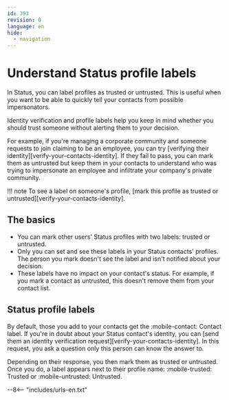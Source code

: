 ```yaml
---
id: 393
revision: 0
language: en
hide:
  - navigation
---
```


# Understand Status profile labels

In Status, you can label profiles as trusted or untrusted. This is useful when you want to be able to quickly tell your contacts from possible impersonators.

Identity verification and profile labels help you keep in mind whether you should trust someone without alerting them to your decision.

For example, if you're managing a corporate community and someone requests to join claiming to be an employee, you can try [verifying their identity][verify-your-contacts-identity]. If they fail to pass, you can mark them as untrusted but keep them in your contacts to understand who was trying to impersonate an employee and infiltrate your company's private community.

!!! note
    To see a label on someone's profile, [mark this profile as trusted or untrusted][verify-your-contacts-identity].


## The basics

- You can mark other users' Status profiles with two labels: trusted or untrusted.
- Only you can set and see these labels in your Status contacts' profiles. The person you mark doesn't see the label and isn't notified about your decision.
- These labels have no impact on your contact's status. For example, if you mark a contact as untrusted, this doesn't remove them from your contact list.

## Status profile labels

By default, those you add to your contacts get the :mobile-contact: Contact label. If you're in doubt about your Status contact's identity, you can [send them an identity verification request][verify-your-contacts-identity]. In this request, you ask a question only this person can know the answer to.

Depending on their response, you then mark them as trusted or untrusted. Once you do, a label appears next to their profile name: :mobile-trusted: Trusted or :mobile-untrusted: Untrusted.

--8<-- "includes/urls-en.txt"
